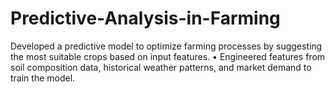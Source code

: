 # Predictive-Analysis-in-Farming
Developed a predictive model to optimize farming processes by suggesting the most suitable crops based on input features. • Engineered features from soil composition data, historical weather patterns, and market demand to train the model. 
